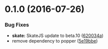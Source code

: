 <a name="0.1.0"></a>
# 0.1.0 (2016-07-26)


### Bug Fixes

* **skate:** SkateJS update to beta.10 ([620034a](https://bitbucket.org/atlassian/atlaskit/commits/620034a))
* remove dependency to popper ([5e19bbe](https://bitbucket.org/atlassian/atlaskit/commits/5e19bbe))



